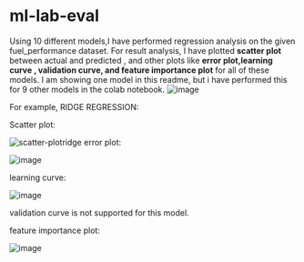 # ml-lab-eval
Using 10 different models,I have performed regression analysis on the given fuel_performance dataset.
For result analysis, I have plotted <b>scatter plot</b> between actual and predicted , and other plots like <b>error plot,learning curve , validation curve, and feature importance plot</b> for all of these models.
I am showing one model in this readme, but i have performed this for 9 other models in the colab notebook.
![image](https://github.com/user-attachments/assets/07a297c3-b812-4465-b449-1b23f2e13747)

For example, RIDGE REGRESSION:

Scatter plot:

![scatter-plotridge](https://github.com/user-attachments/assets/00ae82ef-80a4-43ca-ad96-d5d340db8a4f)
error plot:

![image](https://github.com/user-attachments/assets/bbc9d3df-1184-421a-bc37-d4e9b28deb09)

learning curve:

![image](https://github.com/user-attachments/assets/9367ed2d-9aff-4c5c-9e22-6e73cebfba77)

validation curve is not supported for this model.

feature importance plot:

![image](https://github.com/user-attachments/assets/c1769e7f-95ec-4c56-955e-4bbf62eb69f5)

